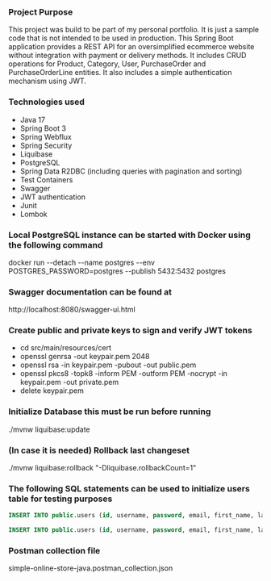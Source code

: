 ### Project Purpose
This project was build to be part of my personal portfolio. It is just a sample code that is not intended to be used in production.
This Spring Boot application provides a REST API for an oversimplified ecommerce website without integration with payment or delivery methods.
It includes CRUD operations for Product, Category, User, PurchaseOrder and PurchaseOrderLine entities. It also includes a simple authentication mechanism using JWT.

### Technologies used
* Java 17
* Spring Boot 3
* Spring Webflux
* Spring Security
* Liquibase
* PostgreSQL
* Spring Data R2DBC (including queries with pagination and sorting)
* Test Containers
* Swagger
* JWT authentication
* Junit
* Lombok

### Local PostgreSQL instance can be started with Docker using the following command
docker run --detach --name postgres --env POSTGRES_PASSWORD=postgres --publish 5432:5432 postgres

### Swagger documentation can be found at 
http://localhost:8080/swagger-ui.html

### Create public and private keys to sign and verify JWT tokens
* cd src/main/resources/cert
* openssl genrsa -out keypair.pem 2048
* openssl rsa -in keypair.pem -pubout -out public.pem
* openssl pkcs8 -topk8 -inform PEM -outform PEM -nocrypt -in keypair.pem -out private.pem
* delete keypair.pem

### Initialize Database this must be run before running
./mvnw liquibase:update

### (In case it is needed) Rollback last changeset
./mvnw liquibase:rollback "-Dliquibase.rollbackCount=1"

### The following SQL statements can be used to initialize users table for testing purposes
``` sql
INSERT INTO public.users (id, username, password, email, first_name, last_name, active, locked, authorities, created_at) VALUES ('b95c3787-1194-4a3e-a1dc-3cf41e23b77b', 'alejandrohierro', '$2a$10$x4bdKaA3brH9qQAkQCo0pOWEUJgvK7c/2HnPrcOra4pmA0b1oFgca', 'alejandrohierro@gmail.com', 'Alejandro', 'Hierro', true, false, '["ROLE_USER"]', '2023-01-06 18:46:48.857729');

INSERT INTO public.users (id, username, password, email, first_name, last_name, active, locked, authorities, created_at) VALUES ('130b1b88-5850-4d25-b81f-786925d09ab7', 'admin', '$2a$10$7EVF8hBxswNOWMPfpIImruKVkUbNcL51KK.TueUqUPjnfdAghhJmC', 'admin@gmail.com', 'Alejandro', 'Admin', true, false, '["ROLE_ADMIN"]', '2023-01-06 18:47:26.046147');
```

### Postman collection file
simple-online-store-java.postman_collection.json